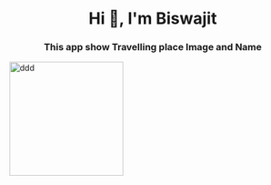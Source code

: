 <h1 align="center">Hi 👋, I'm Biswajit</h1>
<h3 align="center">This app show Travelling place Image and Name</h3>
<img  width="200" alt="ddd" src="[https://images.squarespace-cdn.com/content/v1/5769fc401b631bab1addb2ab/1541580975837-LGDSGDVK6EI6PD4KK4W5/python-2.gif](https://firebasestorage.googleapis.com/v0/b/instagram-50a30.appspot.com/o/Travellphoto%20app%20demo.jpg?alt=media&token=6c226bf1-bb28-4a62-808a-89b040ff0e40)https://firebasestorage.googleapis.com/v0/b/instagram-50a30.appspot.com/o/Travellphoto%20app%20demo.jpg?alt=media&token=6c226bf1-bb28-4a62-808a-89b040ff0e40">
